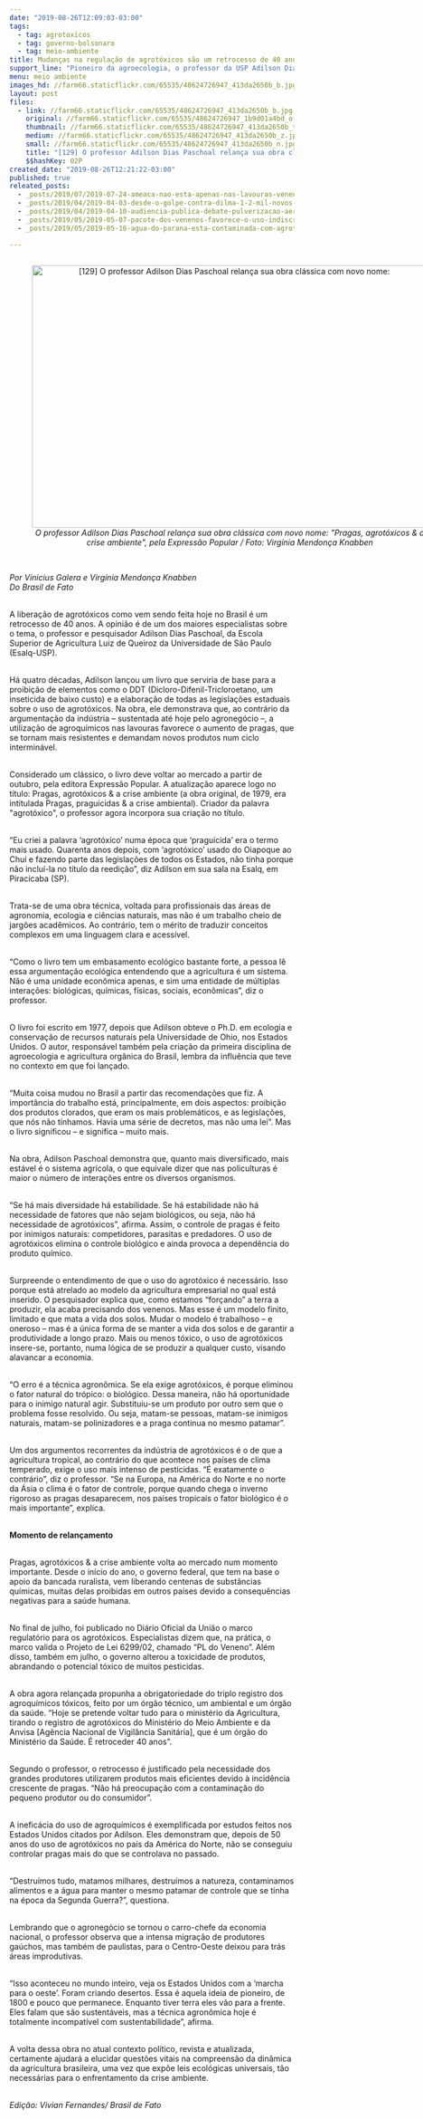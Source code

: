 ```yaml
---
date: "2019-08-26T12:09:03-03:00"
tags:
  - tag: agrotoxicos
  - tag: governo-bolsonaro
  - tag: meio-ambiente
title: Mudanças na regulação de agrotóxicos são um retrocesso de 40 anos
support_line: "Pioneiro da agroecologia, o professor da USP Adilson Dias Paschoal relança livro clássico sobre agrotóxicos"
menu: meio ambiente
images_hd: //farm66.staticflickr.com/65535/48624726947_413da2650b_b.jpg
layout: post
files:
  - link: //farm66.staticflickr.com/65535/48624726947_413da2650b_b.jpg
    original: //farm66.staticflickr.com/65535/48624726947_1b9d01a4bd_o.jpg
    thumbnail: //farm66.staticflickr.com/65535/48624726947_413da2650b_t.jpg
    medium: //farm66.staticflickr.com/65535/48624726947_413da2650b_z.jpg
    small: //farm66.staticflickr.com/65535/48624726947_413da2650b_n.jpg
    title: "[129] O professor Adilson Dias Paschoal relança sua obra clássica com novo nome: \"Pragas, agrotóxicos & a crise ambiente\", pela Expressão Popular - Foto- Virgínia Mendonça Knabben.jpg"
    $$hashKey: 02P
created_date: "2019-08-26T12:21:22-03:00"
published: true
releated_posts:
  - _posts/2019/07/2019-07-24-ameaca-nao-esta-apenas-nas-lavouras-veneno-esta-nos-alimentos-e-na-agua-das-cidades.md
  - _posts/2019/04/2019-04-03-desde-o-golpe-contra-dilma-1-2-mil-novos-agrotoxicos-foram-liberados-no-brasil.md
  - _posts/2019/04/2019-04-10-audiencia-publica-debate-pulverizacao-aerea-em-mirante-do-paranapanema-sp.md
  - _posts/2019/05/2019-05-07-pacote-dos-venenos-favorece-o-uso-indiscriminado-de-agrotoxicos-nas-lavouras-brasileiras.md
  - _posts/2019/05/2019-05-16-agua-do-parana-esta-contaminada-com-agrotoxico.md

---
```

<div style="text-align:center">
<figure class="image" style="display:inline-block"><img alt="[129] O professor Adilson Dias Paschoal relança sua obra clássica com novo nome: " height="464" pragas="" src="//farm66.staticflickr.com/65535/48624726947_413da2650b_b.jpg" width="700" />
<figcaption><em>O professor Adilson Dias Paschoal relan&ccedil;a sua obra cl&aacute;ssica com novo nome: &quot;Pragas, agrot&oacute;xicos &amp; a crise ambiente&quot;, pela Express&atilde;o Popular / Foto: Virg&iacute;nia Mendon&ccedil;a Knabben</em></figcaption>
</figure>
</div>

<p><br />
<em>Por Vinicius Galera e Virg&iacute;nia Mendon&ccedil;a Knabben<br />
Do Brasil de Fato</em></p>

<p><br />
A libera&ccedil;&atilde;o de agrot&oacute;xicos como vem sendo feita hoje no Brasil &eacute; um retrocesso de 40 anos. A opini&atilde;o &eacute; de um dos maiores especialistas sobre o tema, o professor e pesquisador Adilson Dias Paschoal, da Escola Superior de Agricultura Luiz de Queiroz da Universidade de S&atilde;o Paulo (Esalq-USP).<br />
&nbsp;</p>

<p>H&aacute; quatro d&eacute;cadas, Adilson lan&ccedil;ou um livro que serviria de base para a proibi&ccedil;&atilde;o de elementos como o DDT (Dicloro-Difenil-Tricloroetano, um inseticida de baixo custo) e a elabora&ccedil;&atilde;o de todas as legisla&ccedil;&otilde;es estaduais sobre o uso de agrot&oacute;xicos. Na obra, ele demonstrava que, ao contr&aacute;rio da argumenta&ccedil;&atilde;o da ind&uacute;stria &ndash; sustentada at&eacute; hoje pelo agroneg&oacute;cio &ndash;, a utiliza&ccedil;&atilde;o de agroqu&iacute;micos nas lavouras favorece o aumento de pragas, que se tornam mais resistentes e demandam novos produtos num ciclo intermin&aacute;vel.<br />
&nbsp;</p>

<p>Considerado um cl&aacute;ssico, o livro deve voltar ao mercado a partir de outubro, pela editora Express&atilde;o Popular. A atualiza&ccedil;&atilde;o aparece logo no t&iacute;tulo: Pragas, agrot&oacute;xicos &amp; a crise ambiente (a obra original, de 1979, era intitulada Pragas, praguicidas &amp; a crise ambiental). Criador da palavra &quot;agrot&oacute;xico&quot;, o professor agora incorpora sua cria&ccedil;&atilde;o no t&iacute;tulo.&nbsp;<br />
&nbsp;</p>

<p>&ldquo;Eu criei a palavra &lsquo;agrot&oacute;xico&rsquo; numa &eacute;poca que &lsquo;praguicida&rsquo; era o termo mais usado. Quarenta anos depois, com &lsquo;agrot&oacute;xico&rsquo; usado do Oiapoque ao Chu&iacute; e fazendo parte das legisla&ccedil;&otilde;es de todos os Estados, n&atilde;o tinha porque n&atilde;o inclu&iacute;-la no t&iacute;tulo da reedi&ccedil;&atilde;o&rdquo;, diz Adilson em sua sala na Esalq, em Piracicaba (SP).<br />
&nbsp;</p>

<p>Trata-se de uma obra t&eacute;cnica, voltada para profissionais das &aacute;reas de agronomia, ecologia e ci&ecirc;ncias naturais, mas n&atilde;o &eacute; um trabalho cheio de jarg&otilde;es acad&ecirc;micos. Ao contr&aacute;rio, tem o m&eacute;rito de traduzir conceitos complexos em uma linguagem clara e acess&iacute;vel.<br />
&nbsp;</p>

<p>&ldquo;Como o livro tem um embasamento ecol&oacute;gico bastante forte, a pessoa l&ecirc; essa argumenta&ccedil;&atilde;o ecol&oacute;gica entendendo que a agricultura &eacute; um sistema. N&atilde;o &eacute; uma unidade econ&ocirc;mica apenas, e sim uma entidade de m&uacute;ltiplas intera&ccedil;&otilde;es: biol&oacute;gicas, qu&iacute;micas, f&iacute;sicas, sociais, econ&ocirc;micas&rdquo;, diz o professor.<br />
&nbsp;</p>

<p>O livro foi escrito em 1977, depois que Adilson obteve o Ph.D. em ecologia e conserva&ccedil;&atilde;o de recursos naturais pela Universidade de Ohio, nos Estados Unidos. O autor, respons&aacute;vel tamb&eacute;m pela cria&ccedil;&atilde;o da primeira disciplina de agroecologia e agricultura org&acirc;nica do Brasil, lembra da influ&ecirc;ncia que teve no contexto em que foi lan&ccedil;ado.<br />
&nbsp;</p>

<p>&ldquo;Muita coisa mudou no Brasil a partir das recomenda&ccedil;&otilde;es que fiz. A import&acirc;ncia do trabalho est&aacute;, principalmente, em dois aspectos: proibi&ccedil;&atilde;o dos produtos clorados, que eram os mais problem&aacute;ticos, e as legisla&ccedil;&otilde;es, que n&oacute;s n&atilde;o t&iacute;nhamos. Havia uma s&eacute;rie de decretos, mas n&atilde;o uma lei&rdquo;. Mas o livro significou &ndash; e significa &ndash; muito mais.<br />
&nbsp;</p>

<p>Na obra, Adilson Paschoal demonstra que, quanto mais diversificado, mais est&aacute;vel &eacute; o sistema agr&iacute;cola, o que equivale dizer que nas policulturas &eacute; maior o n&uacute;mero de intera&ccedil;&otilde;es entre os diversos organismos.&nbsp;<br />
&nbsp;</p>

<p>&ldquo;Se h&aacute; mais diversidade h&aacute; estabilidade. Se h&aacute; estabilidade n&atilde;o h&aacute; necessidade de fatores que n&atilde;o sejam biol&oacute;gicos, ou seja, n&atilde;o h&aacute; necessidade de agrot&oacute;xicos&rdquo;, afirma. Assim, o controle de pragas &eacute; feito por inimigos naturais: competidores, parasitas e predadores. O uso de agrot&oacute;xicos elimina o controle biol&oacute;gico e ainda provoca a depend&ecirc;ncia do produto qu&iacute;mico.<br />
&nbsp;</p>

<p>Surpreende o entendimento de que o uso do agrot&oacute;xico &eacute; necess&aacute;rio. Isso porque est&aacute; atrelado ao modelo da agricultura empresarial no qual est&aacute; inserido. O pesquisador explica que, como estamos &ldquo;for&ccedil;ando&rdquo; a terra a produzir, ela acaba precisando dos venenos. Mas esse &eacute; um modelo finito, limitado e que mata a vida dos solos. Mudar o modelo &eacute; trabalhoso &ndash; e oneroso &ndash; mas &eacute; a &uacute;nica forma de se manter a vida dos solos e de garantir a produtividade a longo prazo. Mais ou menos t&oacute;xico, o uso de agrot&oacute;xicos insere-se, portanto, numa l&oacute;gica de se produzir a qualquer custo, visando alavancar a economia.<br />
&nbsp;</p>

<p>&ldquo;O erro &eacute; a t&eacute;cnica agron&ocirc;mica. Se ela exige agrot&oacute;xicos, &eacute; porque eliminou o fator natural do tr&oacute;pico: o biol&oacute;gico. Dessa maneira, n&atilde;o h&aacute; oportunidade para o inimigo natural agir. Substituiu-se um produto por outro sem que o problema fosse resolvido. Ou seja, matam-se pessoas, matam-se inimigos naturais, matam-se polinizadores e a praga continua no mesmo patamar&rdquo;.<br />
&nbsp;</p>

<p>Um dos argumentos recorrentes da ind&uacute;stria de agrot&oacute;xicos &eacute; o de que a agricultura tropical, ao contr&aacute;rio do que acontece nos pa&iacute;ses de clima temperado, exige o uso mais intenso de pesticidas. &ldquo;&Eacute; exatamente o contr&aacute;rio&rdquo;, diz o professor. &ldquo;Se na Europa, na Am&eacute;rica do Norte e no norte da &Aacute;sia o clima &eacute; o fator de controle, porque quando chega o inverno rigoroso as pragas desaparecem, nos pa&iacute;ses tropicais o fator biol&oacute;gico &eacute; o mais importante&rdquo;, explica.<br />
&nbsp;</p>

<p><strong>Momento de relan&ccedil;amento</strong><br />
&nbsp;</p>

<p>Pragas, agrot&oacute;xicos &amp; a crise ambiente volta ao mercado num momento importante. Desde o in&iacute;cio do ano, o governo federal, que tem na base o apoio da bancada ruralista, vem liberando centenas de subst&acirc;ncias qu&iacute;micas, muitas delas proibidas em outros pa&iacute;ses devido a consequ&ecirc;ncias negativas para a sa&uacute;de humana.<br />
&nbsp;</p>

<p>No final de julho, foi publicado no Di&aacute;rio Oficial da Uni&atilde;o o marco regulat&oacute;rio para os agrot&oacute;xicos. Especialistas dizem que, na pr&aacute;tica, o marco valida o Projeto de Lei 6299/02, chamado &ldquo;PL do Veneno&rdquo;. Al&eacute;m disso, tamb&eacute;m em julho, o governo alterou a toxicidade de produtos, abrandando o potencial t&oacute;xico de muitos pesticidas.<br />
&nbsp;</p>

<p>A obra agora relan&ccedil;ada propunha a obrigatoriedade do triplo registro dos agroqu&iacute;micos t&oacute;xicos, feito por um &oacute;rg&atilde;o t&eacute;cnico, um ambiental e um &oacute;rg&atilde;o da sa&uacute;de. &ldquo;Hoje se pretende voltar tudo para o minist&eacute;rio da Agricultura, tirando o registro de agrot&oacute;xicos do Minist&eacute;rio do Meio Ambiente e da Anvisa [Ag&ecirc;ncia Nacional de Vigil&acirc;ncia Sanit&aacute;ria], que &eacute; um &oacute;rg&atilde;o do Minist&eacute;rio da Sa&uacute;de. &Eacute; retroceder 40 anos&rdquo;.<br />
&nbsp;</p>

<p>Segundo o professor, o retrocesso &eacute; justificado pela necessidade dos grandes produtores utilizarem produtos mais eficientes devido &agrave; incid&ecirc;ncia crescente de pragas. &ldquo;N&atilde;o h&aacute; preocupa&ccedil;&atilde;o com a contamina&ccedil;&atilde;o do pequeno produtor ou do consumidor&rdquo;.<br />
&nbsp;</p>

<p>A inefic&aacute;cia do uso de agroqu&iacute;micos &eacute; exemplificada por estudos feitos nos Estados Unidos citados por Adilson. Eles demonstram que, depois de 50 anos do uso de agrot&oacute;xicos no pa&iacute;s da Am&eacute;rica do Norte, n&atilde;o se conseguiu controlar pragas mais do que se controlava no passado.<br />
&nbsp;</p>

<p>&ldquo;Destru&iacute;mos tudo, matamos milhares, destru&iacute;mos a natureza, contaminamos alimentos e a &aacute;gua para manter o mesmo patamar de controle que se tinha na &eacute;poca da Segunda Guerra?&rdquo;, questiona.</p>

<p><br />
Lembrando que o agroneg&oacute;cio se tornou o carro-chefe da economia nacional, o professor observa que a intensa migra&ccedil;&atilde;o de produtores ga&uacute;chos, mas tamb&eacute;m de paulistas, para o Centro-Oeste deixou para tr&aacute;s &aacute;reas improdutivas.<br />
&nbsp;</p>

<p>&ldquo;Isso aconteceu no mundo inteiro, veja os Estados Unidos com a &lsquo;marcha para o oeste&rsquo;. Foram criando desertos. Essa &eacute; aquela ideia de pioneiro, de 1800 e pouco que permanece. Enquanto tiver terra eles v&atilde;o para a frente. Eles falam que s&atilde;o sustent&aacute;veis, mas a t&eacute;cnica agron&ocirc;mica hoje &eacute; totalmente incompat&iacute;vel com sustentabilidade&rdquo;, afirma.<br />
&nbsp;</p>

<p>A volta dessa obra no atual contexto pol&iacute;tico, revista e atualizada, certamente ajudar&aacute; a elucidar quest&otilde;es vitais na compreens&atilde;o da din&acirc;mica da agricultura brasileira, uma vez que exp&otilde;e leis ecol&oacute;gicas universais, t&atilde;o necess&aacute;rias para o enfrentamento da crise ambiente.</p>

<p><br />
<em>Edi&ccedil;&atilde;o: Vivian Fernandes/ Brasil de Fato</em></p>
